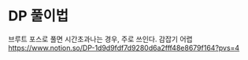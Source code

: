 # DP 풀이법

브루트 포스로 풀면 시간초과나는 경우, 주로 쓰인다. 감잡기 어렵  
https://www.notion.so/DP-1d9d9fdf7d9280d6a2fff48e8679f164?pvs=4
